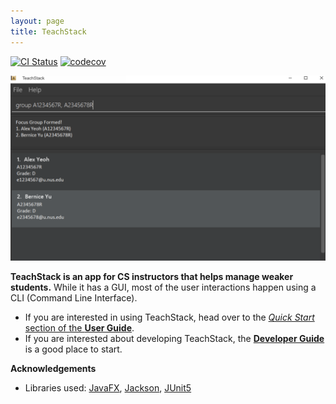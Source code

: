 ```yaml
---
layout: page
title: TeachStack
---
```


[![CI Status](https://github.com/AY2324S2-CS2103T-T09-1/tp/workflows/Java%20CI/badge.svg)](https://github.com/AY2324S2-CS2103T-T09-1/tp/actions)
[![codecov](https://codecov.io/gh/AY2324S2-CS2103T-T09-1/tp/graph/badge.svg?token=7WFJBKE6LA)](https://codecov.io/gh/AY2324S2-CS2103T-T09-1/tp)

![Ui](images/Ui.png)

**TeachStack is an app for CS instructors that helps manage weaker students.** While it has a GUI, most of the user interactions happen using a CLI (Command Line Interface).

* If you are interested in using TeachStack, head over to the [_Quick Start_ section of the **User Guide**](UserGuide.html#quick-start).
* If you are interested about developing TeachStack, the [**Developer Guide**](DeveloperGuide.html) is a good place to start.


**Acknowledgements**

* Libraries used: [JavaFX](https://openjfx.io/), [Jackson](https://github.com/FasterXML/jackson), [JUnit5](https://github.com/junit-team/junit5)
